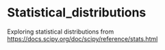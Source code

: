 # Statistical_distributions
Exploring statistical distributions from https://docs.scipy.org/doc/scipy/reference/stats.html
